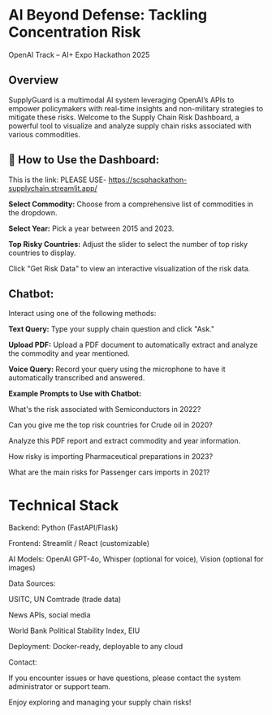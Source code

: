# AI Beyond Defense: Tackling Concentration Risk
OpenAI Track – AI+ Expo Hackathon 2025

## Overview
SupplyGuard is a multimodal AI system leveraging OpenAI’s APIs to empower policymakers with real-time insights and non-military strategies to mitigate these risks.
Welcome to the Supply Chain Risk Dashboard, a powerful tool to visualize and analyze supply chain risks associated with various commodities.

 ## 📌 How to Use the Dashboard:
This is the link: PLEASE USE- https://scsphackathon-supplychain.streamlit.app/


**Select Commodity:** Choose from a comprehensive list of commodities in the dropdown.

**Select Year:** Pick a year between 2015 and 2023.

**Top Risky Countries:** Adjust the slider to select the number of top risky countries to display.

Click "Get Risk Data" to view an interactive visualization of the risk data.

## Chatbot:

Interact using one of the following methods:

**Text Query:** Type your supply chain question and click "Ask."

**Upload PDF:** Upload a PDF document to automatically extract and analyze the commodity and year mentioned.

**Voice Query:** Record your query using the microphone to have it automatically transcribed and answered.

**Example Prompts to Use with Chatbot:**

What's the risk associated with Semiconductors in 2022?

Can you give me the top risk countries for Crude oil in 2020?

Analyze this PDF report and extract commodity and year information.

How risky is importing Pharmaceutical preparations in 2023?

What are the main risks for Passenger cars imports in 2021?

# Technical Stack
Backend: Python (FastAPI/Flask)

Frontend: Streamlit / React (customizable)

AI Models: OpenAI GPT-4o, Whisper (optional for voice), Vision (optional for images)

Data Sources:

USITC, UN Comtrade (trade data)

News APIs, social media

World Bank Political Stability Index, EIU

Deployment: Docker-ready, deployable to any cloud

Contact:

If you encounter issues or have questions, please contact the system administrator or support team.

Enjoy exploring and managing your supply chain risks! 

